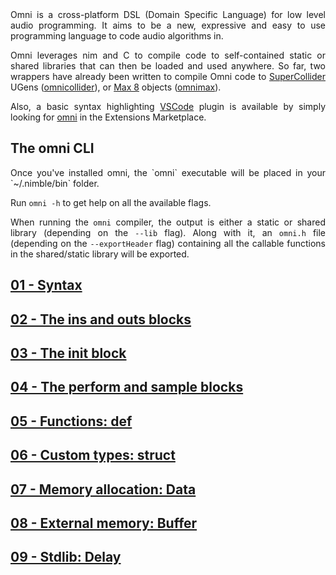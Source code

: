 <div style="text-align: justify">
Omni is a cross-platform DSL (Domain Specific Language) for low level audio programming. 
It aims to be a new, expressive and easy to use programming language to code audio algorithms in.

Omni leverages nim and C to  compile code to self-contained static or shared libraries that can then be loaded and used anywhere. So far, two wrappers have already been written to compile Omni code to [SuperCollider](https://supercollider.github.io/) UGens ([omnicollider](https://github.com/vitreo12/omnicollider)), or [Max 8](https://cycling74.com/) objects ([omnimax](https://github.com/vitreo12/omnimax)).

Also, a basic syntax highlighting [VSCode](https://code.visualstudio.com/) plugin is available by simply looking for [omni](https://github.com/vitreo12/vscode-omni) in the Extensions Marketplace.
</div>

## The omni CLI 

<div style="text-align: justify">
Once you've installed omni, the `omni` executable will be placed in your `~/.nimble/bin` folder.

Run `omni -h` to get help on all the available flags.

When running the `omni` compiler, the output is either a static or shared library (depending on the `--lib` flag). Along with it, an `omni.h` file (depending on the `--exportHeader` flag) containing all the callable functions in the shared/static library will be exported.
</div>

## [01 - Syntax](01_syntax.md)

## [02 - The ins and outs blocks](02_ins_outs.md)

## [03 - The init block](03_init.md)

## [04 - The perform and sample blocks](04_perform_sample.md)

## [05 - Functions: def](05_def.md)

## [06 - Custom types: struct](06_struct.md)

## [07 - Memory allocation: Data](07_data.md)

## [08 - External memory: Buffer](08_buffer.md)

## [09 - Stdlib: Delay](09_delay.md)